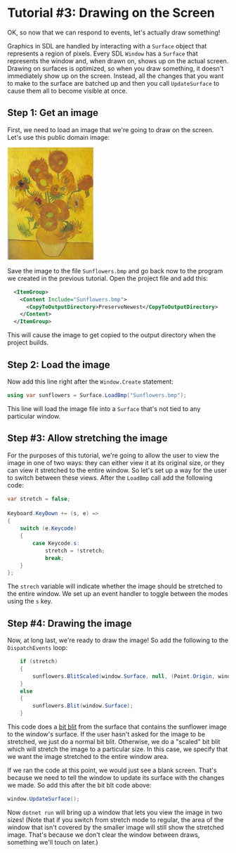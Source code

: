 # Tutorial #3: Drawing on the Screen

OK, so now that we can respond to events, let's actually draw something!

Graphics in SDL are handled by interacting with a `Surface` object that represents a region of pixels. Every SDL `Window` has a `Surface` that represents the window and, when drawn on, shows up on the actual screen. Drawing on surfaces is optimized, so when you draw something, it doesn't immediately show up on the screen. Instead, all the changes that you want to make to the surface are batched up and then you call `UpdateSurface` to cause them all to become visible at once.

## Step 1: Get an image

First, we need to load an image that we're going to draw on the screen. Let's use this public domain image:

<img src="Sunflowers.bmp" title="Sunflowers" width="197" height="256"/>

Save the image to the file `Sunflowers.bmp` and go back now to the program we created in the previous tutorial. Open the project file and add this:

```xml
  <ItemGroup>
    <Content Include="Sunflowers.bmp">
      <CopyToOutputDirectory>PreserveNewest</CopyToOutputDirectory>
    </Content>
  </ItemGroup>
```

This will cause the image to get copied to the output directory when the project builds.

## Step 2: Load the image

Now add this line right after the `Window.Create` statement:

```csharp
using var sunflowers = Surface.LoadBmp("Sunflowers.bmp");
```

This line will load the image file into a `Surface` that's not tied to any particular window.

## Step #3: Allow stretching the image

For the purposes of this tutorial, we're going to allow the user to view the image in one of two ways: they can either view it at its original size, or they can view it stretched to the entire window. So let's set up a way for the user to switch between these views. After the `LoadBmp` call add the following code:

```csharp
var stretch = false;

Keyboard.KeyDown += (s, e) =>
{
    switch (e.Keycode)
    {
        case Keycode.s:
            stretch = !stretch;
            break;
    }
};
```

The `strech` variable will indicate whether the image should be stretched to the entire window. We set up an event handler to toggle between the modes using the `s` key.

## Step #4: Drawing the image

Now, at long last, we're ready to draw the image! So add the following to the `DispatchEvents` loop:

```csharp
    if (stretch)
    {
        sunflowers.BlitScaled(window.Surface, null, (Point.Origin, windowSize));
    }
    else
    {
        sunflowers.Blit(window.Surface);
    }
```

This code does a [bit blit](https://en.wikipedia.org/wiki/Bit_blit) from the surface that contains the sunflower image to the window's surface. If the user hasn't asked for the image to be stretched, we just do a normal bit blit. Otherwise, we do a "scaled" bit blit which will stretch the image to a particular size. In this case, we specify that we want the image stretched to the entire window area.

If we ran the code at this point, we would just see a blank screen. That's because we need to tell the window to update its surface with the changes we made. So add this after the bit blt code above:

```csharp
window.UpdateSurface();
```

Now `dotnet run` will bring up a window that lets you view the image in two sizes! (Note that if you switch from stretch mode to regular, the area of the window that isn't covered by the smaller image will still show the stretched image. That's because we don't clear the window between draws, something we'll touch on later.)